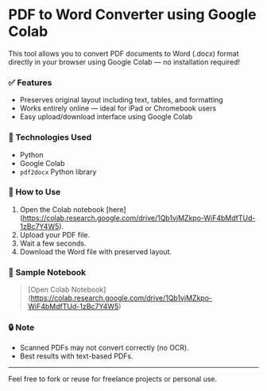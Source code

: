 # PDF to Word Converter using Google Colab

This tool allows you to convert PDF documents to Word (.docx) format directly in your browser using Google Colab — no installation required!

### ✅ Features
- Preserves original layout including text, tables, and formatting
- Works entirely online — ideal for iPad or Chromebook users
- Easy upload/download interface using Google Colab

### 🔧 Technologies Used
- Python
- Google Colab
- `pdf2docx` Python library

### 📄 How to Use
1. Open the Colab notebook [here] (https://colab.research.google.com/drive/1Qb1vjMZkpo-WiF4bMdfTUd-1zBc7Y4W5).
2. Upload your PDF file.
3. Wait a few seconds.
4. Download the Word file with preserved layout.

### 📎 Sample Notebook
> [Open Colab Notebook] (https://colab.research.google.com/drive/1Qb1vjMZkpo-WiF4bMdfTUd-1zBc7Y4W5)

### 🔒 Note
- Scanned PDFs may not convert correctly (no OCR).
- Best results with text-based PDFs.

---

Feel free to fork or reuse for freelance projects or personal use.
